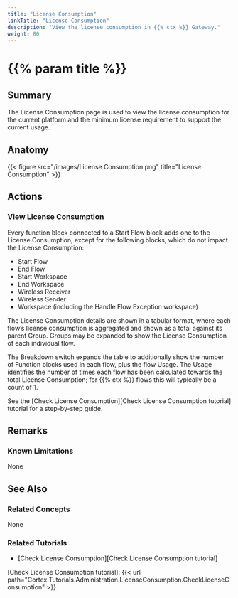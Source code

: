 ```yaml
---
title: "License Consumption"
linkTitle: "License Consumption"
description: "View the license consumption in {{% ctx %}} Gateway."
weight: 80
---
```


# {{% param title %}}

## Summary

The License Consumption page is used to view the license consumption for the current platform and the minimum license requirement to support the current usage.

## Anatomy

{{< figure src="/images/License Consumption.png" title="License Consumption" >}}

## Actions

### View License Consumption

Every function block connected to a Start Flow block adds one to the License Consumption, except for the following blocks, which do not impact the License Consumption:

* Start Flow
* End Flow
* Start Workspace
* End Workspace
* Wireless Receiver
* Wireless Sender
* Workspace (including the Handle Flow Exception workspace)

The License Consumption details are shown in a tabular format, where each flow’s license consumption is aggregated and shown as a total against its parent Group. Groups may be expanded to show the License Consumption of each individual flow.

The Breakdown switch expands the table to additionally show the number of Function blocks used in each flow, plus the flow Usage. The Usage identifies the number of times each flow has been calculated towards the total License Consumption; for {{% ctx %}} flows this will typically be a count of 1.

See the [Check License Consumption][Check License Consumption tutorial] tutorial for a step-by-step guide.

## Remarks

### Known Limitations

None

## See Also

### Related Concepts

None

### Related Tutorials

* [Check License Consumption][Check License Consumption tutorial]

[Check License Consumption tutorial]: {{< url path="Cortex.Tutorials.Administration.LicenseConsumption.CheckLicenseConsumption" >}}
